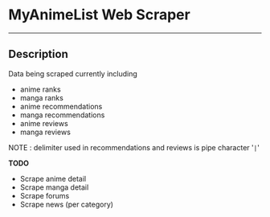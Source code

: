 # **MyAnimeList Web Scraper**
_______________________________________________

## Description
Data being scraped currently including  
- anime ranks
- manga ranks  
- anime recommendations
- manga recommendations  
- anime reviews
- manga reviews

NOTE : delimiter used in recommendations and reviews is pipe character '`|`'  

**TODO**
- Scrape anime detail
- Scrape manga detail
- Scrape forums
- Scrape news (per category)

